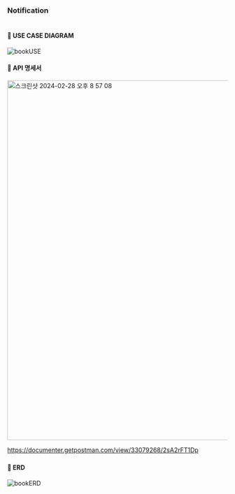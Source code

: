 ### Notification
<h1>

#### 📂 USE CASE DIAGRAM
![bookUSE](https://github.com/choisasa/Books/assets/84234028/c00e537f-2913-4a6a-80a3-8e012a4fd38b)


#### 📂 API 명세서
<img width="824" alt="스크린샷 2024-02-28 오후 8 57 08" src="https://github.com/choisasa/Books/assets/84234028/80312076-e0a1-404e-860b-d76379590b4a">

https://documenter.getpostman.com/view/33079268/2sA2rFT1Dp


##### 

#### 📂 ERD
![bookERD](https://github.com/choisasa/Books/assets/84234028/0024b64d-fd9f-4142-8305-a3b6fe816041)





